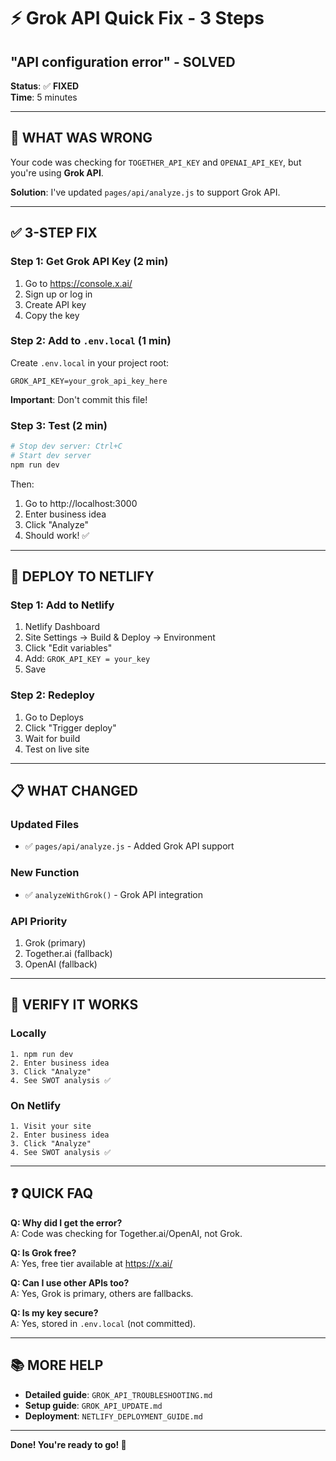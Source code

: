 # ⚡ Grok API Quick Fix - 3 Steps
## "API configuration error" - SOLVED

**Status**: ✅ **FIXED**  
**Time**: 5 minutes

---

## 🔧 WHAT WAS WRONG

Your code was checking for `TOGETHER_API_KEY` and `OPENAI_API_KEY`, but you're using **Grok API**.

**Solution**: I've updated `pages/api/analyze.js` to support Grok API.

---

## ✅ 3-STEP FIX

### Step 1: Get Grok API Key (2 min)

1. Go to https://console.x.ai/
2. Sign up or log in
3. Create API key
4. Copy the key

### Step 2: Add to `.env.local` (1 min)

Create `.env.local` in your project root:

```env
GROK_API_KEY=your_grok_api_key_here
```

**Important**: Don't commit this file!

### Step 3: Test (2 min)

```bash
# Stop dev server: Ctrl+C
# Start dev server
npm run dev
```

Then:
1. Go to http://localhost:3000
2. Enter business idea
3. Click "Analyze"
4. Should work! ✅

---

## 🚀 DEPLOY TO NETLIFY

### Step 1: Add to Netlify
1. Netlify Dashboard
2. Site Settings → Build & Deploy → Environment
3. Click "Edit variables"
4. Add: `GROK_API_KEY = your_key`
5. Save

### Step 2: Redeploy
1. Go to Deploys
2. Click "Trigger deploy"
3. Wait for build
4. Test on live site

---

## 📋 WHAT CHANGED

### Updated Files
- ✅ `pages/api/analyze.js` - Added Grok API support

### New Function
- ✅ `analyzeWithGrok()` - Grok API integration

### API Priority
1. Grok (primary)
2. Together.ai (fallback)
3. OpenAI (fallback)

---

## 🧪 VERIFY IT WORKS

### Locally
```
1. npm run dev
2. Enter business idea
3. Click "Analyze"
4. See SWOT analysis ✅
```

### On Netlify
```
1. Visit your site
2. Enter business idea
3. Click "Analyze"
4. See SWOT analysis ✅
```

---

## ❓ QUICK FAQ

**Q: Why did I get the error?**  
A: Code was checking for Together.ai/OpenAI, not Grok.

**Q: Is Grok free?**  
A: Yes, free tier available at https://x.ai/

**Q: Can I use other APIs too?**  
A: Yes, Grok is primary, others are fallbacks.

**Q: Is my key secure?**  
A: Yes, stored in `.env.local` (not committed).

---

## 📚 MORE HELP

- **Detailed guide**: `GROK_API_TROUBLESHOOTING.md`
- **Setup guide**: `GROK_API_UPDATE.md`
- **Deployment**: `NETLIFY_DEPLOYMENT_GUIDE.md`

---

**Done! You're ready to go! 🎉**

